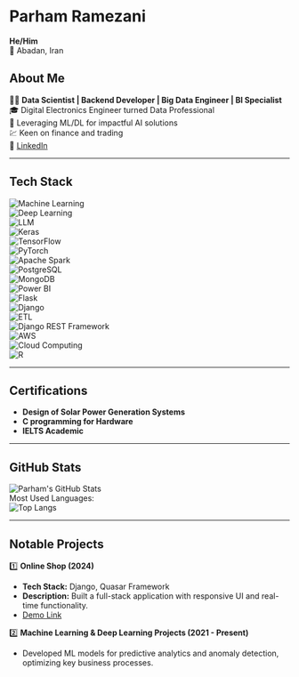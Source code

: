 # Parham Ramezani  
**He/Him**  
📍 Abadan, Iran  

## About Me  
👨‍💻 **Data Scientist | Backend Developer | Big Data Engineer | BI Specialist**  
🎓 Digital Electronics Engineer turned Data Professional  
🌟 Leveraging ML/DL for impactful AI solutions  
💹 Keen on finance and trading  
🔗 [LinkedIn](https://www.linkedin.com/in/parham-ramezani-739451335)  

---

## Tech Stack  
![Machine Learning](https://img.shields.io/badge/Machine_Learning-blue)  
![Deep Learning](https://img.shields.io/badge/Deep_Learning-orange)  
![LLM](https://img.shields.io/badge/LLM-purple)  
![Keras](https://img.shields.io/badge/Keras-red)  
![TensorFlow](https://img.shields.io/badge/TensorFlow-orange)  
![PyTorch](https://img.shields.io/badge/PyTorch-red)  
![Apache Spark](https://img.shields.io/badge/Apache_Spark-yellow)  
![PostgreSQL](https://img.shields.io/badge/PostgreSQL-blueviolet)  
![MongoDB](https://img.shields.io/badge/MongoDB-green)  
![Power BI](https://img.shields.io/badge/PowerBI-yellow)  
![Flask](https://img.shields.io/badge/Flask-lightgrey)  
![Django](https://img.shields.io/badge/Django-green)  
![ETL](https://img.shields.io/badge/ETL-lightgreen)  
![Django REST Framework](https://img.shields.io/badge/DRF-red)  
![AWS](https://img.shields.io/badge/AWS-orange)  
![Cloud Computing](https://img.shields.io/badge/Cloud_Computing-skyblue)  
![R](https://img.shields.io/badge/R-lightblue)  

---

## Certifications  
- **Design of Solar Power Generation Systems**  
- **C programming for Hardware**  
- **IELTS Academic**  

---

## GitHub Stats  
![Parham's GitHub Stats](https://github-readme-stats.vercel.app/api?username=prrmzz&show_icons=true&theme=dark)  
Most Used Languages:  
![Top Langs](https://github-readme-stats.vercel.app/api/top-langs/?username=prrmzz&layout=compact&theme=dark)  

---

## Notable Projects  

1️⃣ **Online Shop (2024)**  
- **Tech Stack:** Django, Quasar Framework  
- **Description:** Built a full-stack application with responsive UI and real-time functionality.  
- [Demo Link](https://quasar-django.vercel.app/)  

2️⃣ **Machine Learning & Deep Learning Projects (2021 - Present)**  
- Developed ML models for predictive analytics and anomaly detection, optimizing key business processes.  
